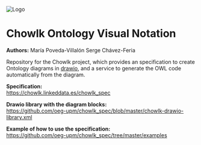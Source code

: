 ![Logo](https://github.com/oeg-upm/chowlk_spec/blob/master/resources/logo.png)

# Chowlk Ontology Visual Notation

<b>Authors:</b>
María Poveda-Villalón
Serge Chávez-Feria

Repository for the Chowlk project, which provides an specification to create Ontology diagrams in <a href="https://www.draw.io/">drawio</a>, and a service to generate the OWL code automatically from the diagram.

<b>Specification:</b><br>
https://chowlk.linkeddata.es/chowlk_spec

<b>Drawio library with the diagram blocks:</b><br>
https://github.com/oeg-upm/chowlk_spec/blob/master/chowlk-drawio-library.xml

<b>Example of how to use the specification:</b><br>
https://github.com/oeg-upm/chowlk_spec/tree/master/examples
